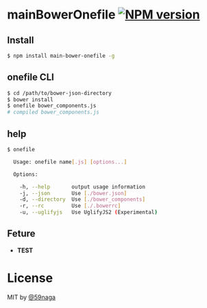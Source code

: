 # mainBowerOnefile [![NPM version][npm-image]][npm]
## Install
```bash
$ npm install main-bower-onefile -g
```

## onefile CLI
```bash
$ cd /path/to/bower-json-directory
$ bower install
$ onefile bower_components.js
# compiled bower_components.js
```

## help
```bash
$ onefile

  Usage: onefile name[.js] [options...]

  Options:

    -h, --help       output usage information
    -j, --json       Use [./bower.json]
    -d, --directory  Use [./bower_components]
    -r, --rc         Use [./.bowerrc]
    -u, --uglifyjs   Use UglifyJS2 (Experimental)
```

## Feture
* **TEST**

# License
MIT by [@59naga](https://twitter.com/horse_n_deer)

[npm-image]: https://badge.fury.io/js/main-bower-onefile.svg
[npm]: https://npmjs.org/package/main-bower-onefile
[travis-image]: https://travis-ci.org/59naga/main-bower-onefile.svg?branch=master
[travis]: https://travis-ci.org/59naga/main-bower-onefile
[depstat-image]: https://gemnasium.com/59naga/main-bower-onefile.svg
[depstat]: https://gemnasium.com/59naga/main-bower-onefile
